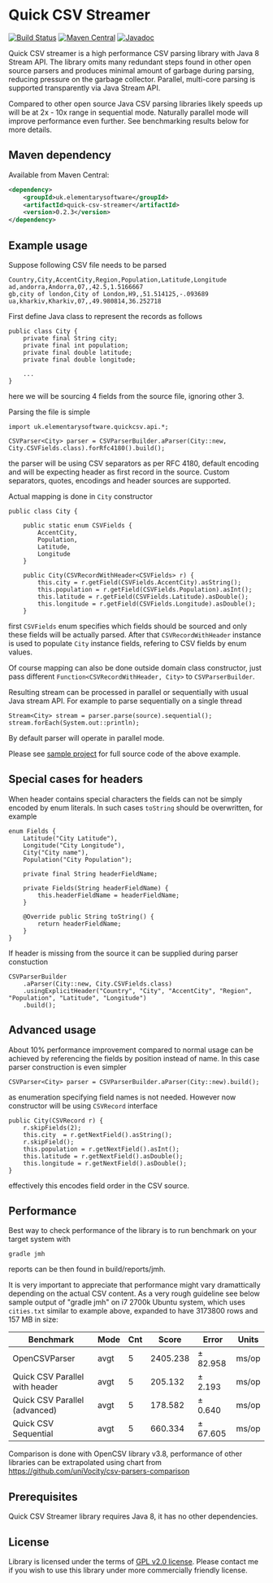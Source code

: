 Quick CSV Streamer  
=============

[![Build Status](https://travis-ci.org/titorenko/quick-csv-streamer.svg?branch=master)](https://travis-ci.org/titorenko/quick-csv-streamer)
[![Maven Central](https://maven-badges.herokuapp.com/maven-central/uk.elementarysoftware/quick-csv-streamer/badge.svg)](https://maven-badges.herokuapp.com/maven-central/uk.elementarysoftware/quick-csv-streamer/)
[![Javadoc](https://javadoc-emblem.rhcloud.com/doc/uk.elementarysoftware/quick-csv-streamer/badge.svg)](http://www.javadoc.io/doc/uk.elementarysoftware/quick-csv-streamer)

Quick CSV streamer is a high performance CSV parsing library with Java 8 Stream API.
The library omits many redundant steps found in other open source parsers and produces minimal amount
of garbage during parsing, reducing pressure on the garbage collector.
Parallel, multi-core parsing is supported transparently via Java Stream API.

Compared to other open source Java CSV parsing libraries likely speeds up will be at 2x - 10x range in sequential mode. Naturally parallel mode will improve performance even further. See benchmarking results below for more details.


Maven dependency
--------------

Available from Maven Central:

```xml
<dependency>
    <groupId>uk.elementarysoftware</groupId>
    <artifactId>quick-csv-streamer</artifactId>
    <version>0.2.3</version>
</dependency>
```

Example usage
--------------

Suppose following CSV file needs to be parsed

    Country,City,AccentCity,Region,Population,Latitude,Longitude
    ad,andorra,Andorra,07,,42.5,1.5166667
    gb,city of london,City of London,H9,,51.514125,-.093689
    ua,kharkiv,Kharkiv,07,,49.980814,36.252718

First define Java class to represent the records as follows

    public class City {
        private final String city;
        private final int population;
        private final double latitude;
        private final double longitude;

        ...
    }

here we will be sourcing 4 fields from the source file, ignoring other 3.  

Parsing the file is simple

    import uk.elementarysoftware.quickcsv.api.*;

    CSVParser<City> parser = CSVParserBuilder.aParser(City::new, City.CSVFields.class).forRfc4180().build();

the parser will be using CSV separators as per RFC 4180, default encoding and will be expecting header as first record in the source. Custom separators, quotes, encodings and header sources are supported.

Actual mapping is done in `City` constructor

    public class City {

        public static enum CSVFields {
            AccentCity,
            Population,
            Latitude,
            Longitude
        }

        public City(CSVRecordWithHeader<CSVFields> r) {
            this.city = r.getField(CSVFields.AccentCity).asString();
            this.population = r.getField(CSVFields.Population).asInt();
            this.latitude = r.getField(CSVFields.Latitude).asDouble();
            this.longitude = r.getField(CSVFields.Longitude).asDouble();
        }

first `CSVFields` enum specifies which fields should be sourced and only these fields will be actually parsed. After that `CSVRecordWithHeader` instance is used to populate `City` instance fields, refering to CSV fields by enum values.

Of course mapping can also be done outside domain class constructor, just pass different `Function<CSVRecordWithHeader, City>` to `CSVParserBuilder`.

Resulting stream can be processed in parallel or sequentially with usual Java stream API. For example to parse sequentially on  a single thread

    Stream<City> stream = parser.parse(source).sequential();
    stream.forEach(System.out::println);    

By default parser will operate in parallel mode.

Please see [sample project](https://github.com/titorenko/quick-csv-streamer-cities-sample) for full source code of the above example.

Special cases for headers
--------------

When header contains special characters the fields can not be simply encoded by enum literals. In such cases `toString` should be overwritten, for example

    enum Fields {
        Latitude("City Latitude"),
        Longitude("City Longitude"),
        City("City name"),
        Population("City Population");

        private final String headerFieldName;

        private Fields(String headerFieldName) {
            this.headerFieldName = headerFieldName;
        }

        @Override public String toString() {
            return headerFieldName;
        }
    }

If header is missing from the source it can be supplied during parser constuction

    CSVParserBuilder
        .aParser(City::new, City.CSVFields.class)
        .usingExplicitHeader("Country", "City", "AccentCity", "Region", "Population", "Latitude", "Longitude")
        .build();


Advanced usage
--------------
About 10% performance improvement compared to normal usage can be achieved by referencing the fields by position instead of name. In this case parser construction is even simpler

    CSVParser<City> parser = CSVParserBuilder.aParser(City::new).build();

as enumeration specifying field names is not needed. However now constructor will be using `CSVRecord` interface  

    public City(CSVRecord r) {
        r.skipFields(2);
        this.city  = r.getNextField().asString();
        r.skipField();        
        this.population = r.getNextField().asInt();        
        this.latitude = r.getNextField().asDouble();
        this.longitude = r.getNextField().asDouble();
    }

effectively this encodes field order in the CSV source.

Performance
--------------    

Best way to check performance of the library is to run benchmark on your target system with

    gradle jmh

reports can be then found in build/reports/jmh.

It is very important to appreciate that performance might vary dramattically depending on the actual CSV content. As a very rough guideline see below sample output of "gradle jmh" on i7 2700k Ubuntu system, which uses `cities.txt` similar to example above, expanded to have 3173800 rows and 157 MB in size:

|Benchmark                      |Mode  |Cnt  |   Score |   Error   |Units|
| ----------------------------- | ---- | --- | ------- | --------- | --- |
|OpenCSVParser                  |avgt  |  5  |2405.238 |± 82.958   |ms/op|
|Quick CSV Parallel with header |avgt  |  5  | 205.132 |±  2.193   |ms/op|
|Quick CSV Parallel (advanced)  |avgt  |  5  | 178.582 |±  0.640   |ms/op|
|Quick CSV Sequential           |avgt  |  5  | 660.334 |± 67.605   |ms/op|


Comparison is done with OpenCSV library v3.8, performance of other libraries can be extrapolated using chart from https://github.com/uniVocity/csv-parsers-comparison

Prerequisites
--------------
Quick CSV Streamer library requires Java 8, it has no other dependencies.

License
--------------
Library is licensed under the terms of [GPL v2.0 license](http://www.gnu.org/licenses/gpl-2.0.html).
Please contact me if you wish to use this library under more commercially friendly license.
